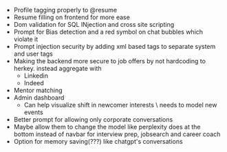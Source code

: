 - Profile tagging properly to @resume
- Resume filling on frontend for more ease
- Dom validation for SQL INjection and cross site scripting
- Prompt for Bias detection and a red symbol on chat bubbles which violate it
- Prompt injection security by adding xml based tags to separate system and user tags
- Making the backend more secure to job offers by not hardcoding to herkey. instead aggregate with
    - Linkedin
    - Indeed
- Mentor matching
- Admin dashboard
    - Can help visualize shift in newcomer interests \ needs to model new events
- Better prompt for allowing only corporate conversations
- Maybe allow them to change the model like perplexity does at the bottom instead of navbar for interview prep, jobsearch and career coach
- Option for memory saving(???) like chatgpt's conversations
